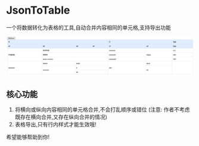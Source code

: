 # JsonToTable
一个将数据转化为表格的工具,自动合并内容相同的单元格,支持导出功能

![这是图片](./src/assets/1724311797222.jpg)

## 核心功能
1. 将横向或纵向内容相同的单元格合并,不会打乱顺序或错位 (注意: 作者不考虑既存在横向合并,又存在纵向合并的情况)
2. 表格导出,只有行内样式才能生效哦!

希望能够帮助到你!